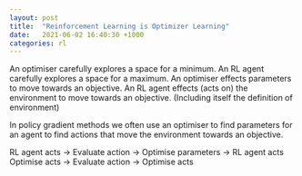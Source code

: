 ```yaml
---
layout: post
title:  "Reinforcement Learning is Optimizer Learning"
date:   2021-06-02 16:40:30 +1000
categories: rl
---
```


An optimiser carefully explores a space for a minimum.
An RL agent carefully explores a space for a maximum.
An optimiser effects parameters to move towards an objective.
An RL agent effects (acts on) the environment to move towards an objective. (Including itself the definition of environment)

In policy gradient methods we often use an optimiser to find parameters
for an agent to find actions that move the environment towards an objective.

RL agent acts -> Evaluate action -> Optimise parameters -> RL agent acts
Optimise acts -> Evaluate action -> Optimise acts